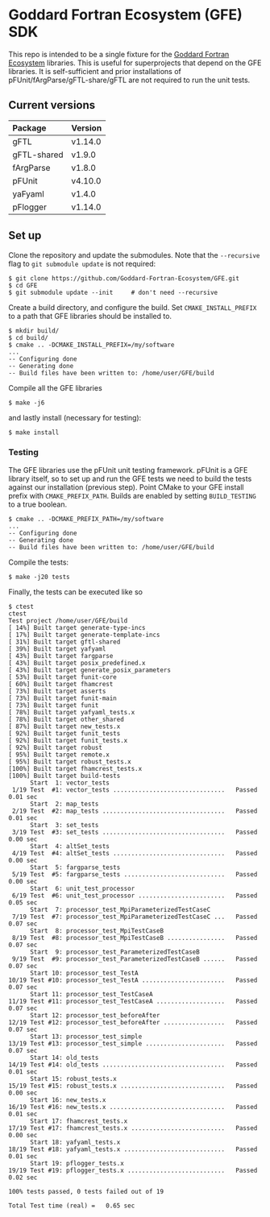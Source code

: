 # Goddard Fortran Ecosystem (GFE) SDK

This repo is intended to be a single fixture for the [Goddard Fortran Ecosystem](https://github.com/Goddard-Fortran-Ecosystem) libraries. This is useful for superprojects that depend on the GFE libraries. It is self-sufficient and prior installations of pFUnit/fArgParse/gFTL-share/gFTL are not required to run the unit tests. 

## Current versions

| Package     | Version    |
| :------     | :------    |
| gFTL        | v1.14.0    |
| gFTL-shared | v1.9.0     |
| fArgParse   | v1.8.0     |
| pFUnit      | v4.10.0    |
| yaFyaml     | v1.4.0     |
| pFlogger    | v1.14.0    |

## Set up

Clone the repository and update the submodules. Note that the `--recursive` flag to `git submodule update` is not required:
```console
$ git clone https://github.com/Goddard-Fortran-Ecosystem/GFE.git
$ cd GFE
$ git submodule update --init     # don't need --recursive
```

Create a build directory, and configure the build. Set `CMAKE_INSTALL_PREFIX` to a path that GFE libraries should be installed to.

```console
$ mkdir build/
$ cd build/
$ cmake .. -DCMAKE_INSTALL_PREFIX=/my/software
...
-- Configuring done
-- Generating done
-- Build files have been written to: /home/user/GFE/build
```

Compile all the GFE libraries

```console
$ make -j6
```

and lastly install (necessary for testing):

```console
$ make install
```

### Testing

The GFE libraries use the pFUnit unit testing framework. pFUnit is a GFE library itself, so to set up and run the GFE tests we need to build the tests against our installation (previous step). Point CMake to your GFE install prefix with `CMAKE_PREFIX_PATH`. Builds are enabled by setting `BUILD_TESTING` to a true boolean.

```console
$ cmake .. -DCMAKE_PREFIX_PATH=/my/software
...
-- Configuring done
-- Generating done
-- Build files have been written to: /home/user/GFE/build
```

Compile the tests:
```console
$ make -j20 tests
```

Finally, the tests can be executed like so

```console
$ ctest
ctest
Test project /home/user/GFE/build
[ 14%] Built target generate-type-incs
[ 17%] Built target generate-template-incs
[ 31%] Built target gftl-shared
[ 39%] Built target yafyaml
[ 43%] Built target fargparse
[ 43%] Built target posix_predefined.x
[ 43%] Built target generate_posix_parameters
[ 53%] Built target funit-core
[ 60%] Built target fhamcrest
[ 73%] Built target asserts
[ 73%] Built target funit-main
[ 73%] Built target funit
[ 78%] Built target yafyaml_tests.x
[ 78%] Built target other_shared
[ 87%] Built target new_tests.x
[ 92%] Built target funit_tests
[ 92%] Built target funit_tests.x
[ 92%] Built target robust
[ 95%] Built target remote.x
[ 95%] Built target robust_tests.x
[100%] Built target fhamcrest_tests.x
[100%] Built target build-tests
      Start  1: vector_tests
 1/19 Test  #1: vector_tests ...............................   Passed    0.01 sec
      Start  2: map_tests
 2/19 Test  #2: map_tests ..................................   Passed    0.01 sec
      Start  3: set_tests
 3/19 Test  #3: set_tests ..................................   Passed    0.00 sec
      Start  4: altSet_tests
 4/19 Test  #4: altSet_tests ...............................   Passed    0.00 sec
      Start  5: fargparse_tests
 5/19 Test  #5: fargparse_tests ............................   Passed    0.00 sec
      Start  6: unit_test_processor
 6/19 Test  #6: unit_test_processor ........................   Passed    0.05 sec
      Start  7: processor_test_MpiParameterizedTestCaseC
 7/19 Test  #7: processor_test_MpiParameterizedTestCaseC ...   Passed    0.07 sec
      Start  8: processor_test_MpiTestCaseB
 8/19 Test  #8: processor_test_MpiTestCaseB ................   Passed    0.07 sec
      Start  9: processor_test_ParameterizedTestCaseB
 9/19 Test  #9: processor_test_ParameterizedTestCaseB ......   Passed    0.07 sec
      Start 10: processor_test_TestA
10/19 Test #10: processor_test_TestA .......................   Passed    0.07 sec
      Start 11: processor_test_TestCaseA
11/19 Test #11: processor_test_TestCaseA ...................   Passed    0.07 sec
      Start 12: processor_test_beforeAfter
12/19 Test #12: processor_test_beforeAfter .................   Passed    0.07 sec
      Start 13: processor_test_simple
13/19 Test #13: processor_test_simple ......................   Passed    0.07 sec
      Start 14: old_tests
14/19 Test #14: old_tests ..................................   Passed    0.01 sec
      Start 15: robust_tests.x
15/19 Test #15: robust_tests.x .............................   Passed    0.00 sec
      Start 16: new_tests.x
16/19 Test #16: new_tests.x ................................   Passed    0.01 sec
      Start 17: fhamcrest_tests.x
17/19 Test #17: fhamcrest_tests.x ..........................   Passed    0.00 sec
      Start 18: yafyaml_tests.x
18/19 Test #18: yafyaml_tests.x ............................   Passed    0.01 sec
      Start 19: pflogger_tests.x
19/19 Test #19: pflogger_tests.x ...........................   Passed    0.02 sec

100% tests passed, 0 tests failed out of 19

Total Test time (real) =   0.65 sec
```
